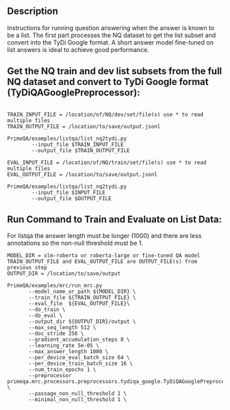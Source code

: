 ## Description

Instructions for running question answering when the answer is known to be a list. The first part processes the NQ dataset to get the list subset and convert into the TyDi Google format. A short answer model fine-tuned on list answers is ideal to achieve good performance. 

## Get the NQ train and dev list subsets from the full NQ dataset and convert to TyDi Google format (TyDiQAGooglePreprocessor):
```

TRAIN_INPUT_FILE = /location/of/NQ/dev/set/file(s) use * to read multiple files
TRAIN_OUTPUT_FILE = /location/to/save/output.jsonl

PrimeQA/examples/listqa/list_nq2tydi.py
        --input_file $TRAIN_INPUT_FILE
        --output_file $TRAIN_OUTPUT_FILE

EVAL_INPUT_FILE = /location/of/NQ/train/set/file(s) use * to read multiple files
EVAL_OUTPUT_FILE = /location/to/save/output.jsonl

PrimeQA/examples/listqa/list_nq2tydi.py
        --input_file $INPUT_FILE
        --output_file $OUTPUT_FILE
```

## Run Command to Train and Evaluate on List Data:
For listqa the answer length must be longer (1000) and there are less annotations so the non-null threshold must be 1.


```
MODEL_DIR = xlm-roberta or roberta-large or fine-tuned QA model
TRAIN_OUTPUT_FILE and EVAL_OUTPUT_FILE are OUTPUT_FILE(s) from previous step
OUTPUT_DIR = /location/to/save/output

PrimeQA/examples/mrc/run_mrc.py
       --model_name_or_path ${MODEL_DIR} \
       --train_file ${TRAIN_OUTPUT_FILE} \
       --eval_file  ${EVAL_OUTPUT_FILE}\
       --do_train \
       --do_eval \
       --output_dir ${OUTPUT_DIR}/output \
       --max_seq_length 512 \
       --doc_stride 256 \
       --gradient_accumulation_steps 8 \
       --learning_rate 5e-05 \
       --max_answer_length 1000 \
       --per_device_eval_batch_size 64 \
       --per_device_train_batch_size 16 \
       --num_train_epochs 1 \
       --preprocessor primeqa.mrc.processors.preprocessors.tydiqa_google.TyDiQAGooglePreprocessor \
       --passage_non_null_threshold 1 \
       --minimal_non_null_threshold 1 \

```
